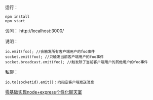 运行：
```
npm install
npm start
```

访问：
http://localhost:3000/


说明：
```
io.emit(foo); //会触发所有客户端用户的foo事件
socket.emit(foo); //只触发当前客户端用户的foo事件
socket.broadcast.emit(foo); //触发除了当前客户端用户的其他用户的foo事件
```
私聊：
```
io.to(socketid).emit()：向指定客户端发送消息
```

[零基础实现node+express个性化聊天室](https://juejin.im/post/5a73ddcff265da4e81237429)
